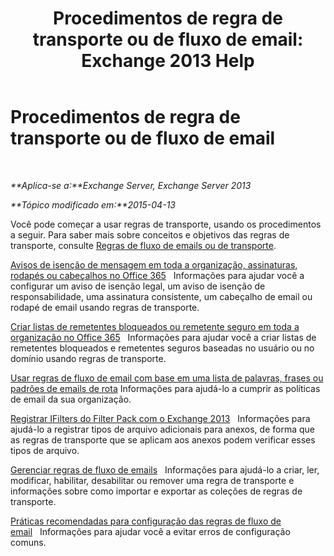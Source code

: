 ﻿---
title: 'Procedimentos de regra de transporte ou de fluxo de email: Exchange 2013 Help'
TOCTitle: Procedimentos de regra de transporte ou de fluxo de email
ms:assetid: f45f6eef-9e35-4ef4-97fa-1f6e277d14a1
ms:mtpsurl: https://technet.microsoft.com/pt-br/library/Dn600440(v=EXCHG.150)
ms:contentKeyID: 61060561
ms.date: 05/22/2018
mtps_version: v=EXCHG.150
ms.translationtype: MT
---

# Procedimentos de regra de transporte ou de fluxo de email

 

_**Aplica-se a:**Exchange Server, Exchange Server 2013_

_**Tópico modificado em:**2015-04-13_

Você pode começar a usar regras de transporte, usando os procedimentos a seguir. Para saber mais sobre conceitos e objetivos das regras de transporte, consulte [Regras de fluxo de emails ou de transporte](mail-flow-rules-transport-rules-in-exchange-2013-exchange-2013-help.md).

[Avisos de isenção de mensagem em toda a organização, assinaturas, rodapés ou cabeçalhos no Office 365](https://technet.microsoft.com/pt-br/library/dn600323\(v=exchg.150\))   Informações para ajudar você a configurar um aviso de isenção legal, um aviso de isenção de responsabilidade, uma assinatura consistente, um cabeçalho de email ou rodapé de email usando regras de transporte.

[Criar listas de remetentes bloqueados ou remetente seguro em toda a organização no Office 365](https://technet.microsoft.com/pt-br/library/dn198251\(v=exchg.150\))   Informações para ajudar você a criar listas de remetentes bloqueados e remetentes seguros baseadas no usuário ou no domínio usando regras de transporte.

[Usar regras de fluxo de email com base em uma lista de palavras, frases ou padrões de emails de rota](use-mail-flow-rules-to-route-email-based-on-a-list-of-words-phrases-or-patterns-exchange-2013-help.md) Informações para ajudá-lo a cumprir as políticas de email da sua organização.

[Registrar IFilters do Filter Pack com o Exchange 2013](register-filter-pack-ifilters-with-exchange-2013-exchange-2013-help.md)   Informações para ajudá-lo a registrar tipos de arquivo adicionais para anexos, de forma que as regras de transporte que se aplicam aos anexos podem verificar esses tipos de arquivo.

[Gerenciar regras de fluxo de emails](manage-mail-flow-rules-exchange-2013-help.md)   Informações para ajudá-lo a criar, ler, modificar, habilitar, desabilitar ou remover uma regra de transporte e informações sobre como importar e exportar as coleções de regras de transporte.

[Práticas recomendadas para configuração das regras de fluxo de email](best-practices-for-configuring-mail-flow-rules-exchange-2013-help.md)   Informações para ajudar você a evitar erros de configuração comuns.

